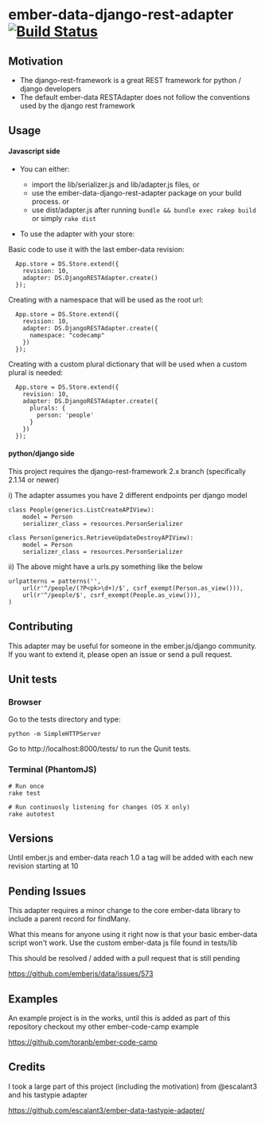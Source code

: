 # ember-data-django-rest-adapter [![Build Status](https://secure.travis-ci.org/toranb/ember-data-django-rest-adapter.png?branch=master)](https://travis-ci.org/toranb/ember-data-django-rest-adapter)

## Motivation
- The django-rest-framework is a great REST framework for python / django developers
- The default ember-data RESTAdapter does not follow the conventions used by the django rest framework


## Usage

#### Javascript side

- You can either:
  - import the lib/serializer.js and lib/adapter.js files, or
  - use the ember-data-django-rest-adapter package on your build process.
  or
  - use dist/adapter.js after running `bundle && bundle exec rakep build` or simply `rake dist`

- To use the adapter with your store:

Basic code to use it with the last ember-data revision:

      App.store = DS.Store.extend({
        revision: 10,
        adapter: DS.DjangoRESTAdapter.create()
      });

Creating with a namespace that will be used as the root url:

      App.store = DS.Store.extend({
        revision: 10,
        adapter: DS.DjangoRESTAdapter.create({
          namespace: "codecamp"
        })
      });

Creating with a custom plural dictionary that will be used when a custom plural is needed:

      App.store = DS.Store.extend({
        revision: 10,
        adapter: DS.DjangoRESTAdapter.create({
          plurals: {
            person: 'people'
          }
        })
      });


#### python/django side
This project requires the django-rest-framework 2.x branch (specifically 2.1.14 or newer)

i) The adapter assumes you have 2 different endpoints per django model

    class People(generics.ListCreateAPIView):
        model = Person
        serializer_class = resources.PersonSerializer

    class Person(generics.RetrieveUpdateDestroyAPIView):
        model = Person
        serializer_class = resources.PersonSerializer


ii) The above might have a urls.py something like the below

    urlpatterns = patterns('',
        url(r'^/people/(?P<pk>\d+)/$', csrf_exempt(Person.as_view())),
        url(r'^/people/$', csrf_exempt(People.as_view())),
    )



## Contributing
This adapter may be useful for someone in the ember.js/django community. If you want to extend it, please open an issue or send a pull request.

## Unit tests

### Browser
Go to the tests directory and type:

    python -m SimpleHTTPServer

Go to http://localhost:8000/tests/ to run the Qunit tests.

### Terminal (PhantomJS)

    # Run once
    rake test

    # Run continuosly listening for changes (OS X only)
    rake autotest

## Versions
Until ember.js and ember-data reach 1.0 a tag will be added with each new revision starting at 10

## Pending Issues
This adapter requires a minor change to the core ember-data library to include a parent record for findMany.

What this means for anyone using it right now is that your basic ember-data script won't work. Use the custom ember-data js file found in tests/lib

This should be resolved / added with a pull request that is still pending

https://github.com/emberjs/data/issues/573

## Examples
An example project is in the works, until this is added as part of this repository checkout my other ember-code-camp example

https://github.com/toranb/ember-code-camp

## Credits
I took a large part of this project (including the motivation) from @escalant3 and his tastypie adapter

https://github.com/escalant3/ember-data-tastypie-adapter/
